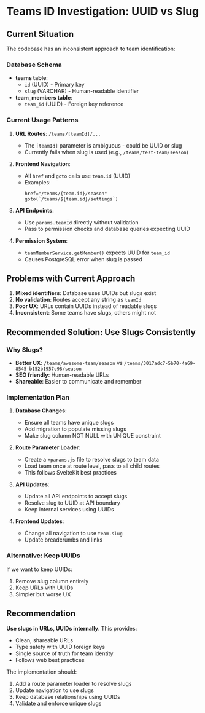 # Teams ID Investigation: UUID vs Slug

## Current Situation

The codebase has an inconsistent approach to team identification:

### Database Schema
- **teams table**: 
  - `id` (UUID) - Primary key
  - `slug` (VARCHAR) - Human-readable identifier
- **team_members table**: 
  - `team_id` (UUID) - Foreign key reference

### Current Usage Patterns

1. **URL Routes**: `/teams/[teamId]/...`
   - The `[teamId]` parameter is ambiguous - could be UUID or slug
   - Currently fails when slug is used (e.g., `/teams/test-team/season`)

2. **Frontend Navigation**:
   - All `href` and `goto` calls use `team.id` (UUID)
   - Examples:
     ```svelte
     href="/teams/{team.id}/season"
     goto(`/teams/${team.id}/settings`)
     ```

3. **API Endpoints**:
   - Use `params.teamId` directly without validation
   - Pass to permission checks and database queries expecting UUID

4. **Permission System**:
   - `teamMemberService.getMember()` expects UUID for `team_id`
   - Causes PostgreSQL error when slug is passed

## Problems with Current Approach

1. **Mixed identifiers**: Database uses UUIDs but slugs exist
2. **No validation**: Routes accept any string as `teamId`
3. **Poor UX**: URLs contain UUIDs instead of readable slugs
4. **Inconsistent**: Some teams have slugs, others might not

## Recommended Solution: Use Slugs Consistently

### Why Slugs?
- **Better UX**: `/teams/awesome-team/season` vs `/teams/3017adc7-5b70-4a69-8545-b152b1957c98/season`
- **SEO friendly**: Human-readable URLs
- **Shareable**: Easier to communicate and remember

### Implementation Plan

1. **Database Changes**:
   - Ensure all teams have unique slugs
   - Add migration to populate missing slugs
   - Make slug column NOT NULL with UNIQUE constraint

2. **Route Parameter Loader**:
   - Create a `+params.js` file to resolve slugs to team data
   - Load team once at route level, pass to all child routes
   - This follows SvelteKit best practices

3. **API Updates**:
   - Update all API endpoints to accept slugs
   - Resolve slug to UUID at API boundary
   - Keep internal services using UUIDs

4. **Frontend Updates**:
   - Change all navigation to use `team.slug`
   - Update breadcrumbs and links

### Alternative: Keep UUIDs

If we want to keep UUIDs:
1. Remove slug column entirely
2. Keep URLs with UUIDs
3. Simpler but worse UX

## Recommendation

**Use slugs in URLs, UUIDs internally**. This provides:
- Clean, shareable URLs
- Type safety with UUID foreign keys
- Single source of truth for team identity
- Follows web best practices

The implementation should:
1. Add a route parameter loader to resolve slugs
2. Update navigation to use slugs
3. Keep database relationships using UUIDs
4. Validate and enforce unique slugs